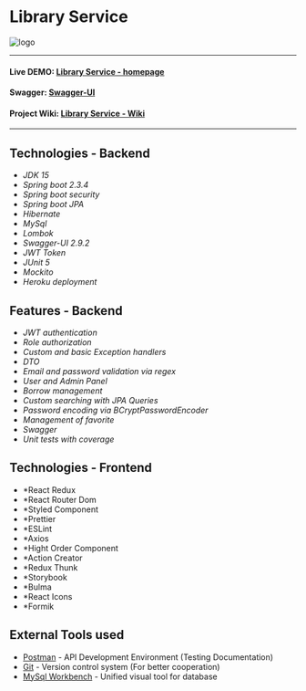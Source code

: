 # Library Service
![logo](https://github.com/Karetson/Spring-React-LibraryService/blob/main/logo.jpg)
***
#### Live DEMO: [Library Service - homepage](https://orzeleagle122.github.io/library-book/#/library-book/ "Library Service DEMO")
#### Swagger: [Swagger-UI](https://spring-react-library-service.herokuapp.com/swagger-ui.html "Swagger")
#### Project Wiki: [Library Service - Wiki](https://github.com/Karetson/Spring-React-LibraryService/wiki "Library Service Wiki")
***

## Technologies - Backend
* *JDK 15*
* *Spring boot 2.3.4*
* *Spring boot security*
* *Spring boot JPA*
* *Hibernate*
* *MySql*
* *Lombok*
* *Swagger-UI 2.9.2*
* *JWT Token*
* *JUnit 5*
* *Mockito*
* *Heroku deployment*

## Features - Backend
* *JWT authentication*
* *Role authorization*
* *Custom and basic Exception handlers*
* *DTO*
* *Email and password validation via regex*
* *User and Admin Panel*
* *Borrow management*
* *Custom searching with JPA Queries*
* *Password encoding via BCryptPasswordEncoder*
* *Management of favorite*
* *Swagger*
* *Unit tests with coverage*

## Technologies - Frontend
* *React Redux
* *React Router Dom
* *Styled Component
* *Prettier
* *ESLint
* *Axios
* *Hight Order Component
* *Action Creator
* *Redux Thunk
* *Storybook
* *Bulma
* *React Icons
* *Formik


## External Tools used
* [Postman](https://www.postman.com/) - API Development Environment (Testing Documentation)
* [Git](https://git-scm.com/) - Version control system (For better cooperation)
* [MySql Workbench](https://www.mysql.com/products/workbench/) - Unified visual tool for database
